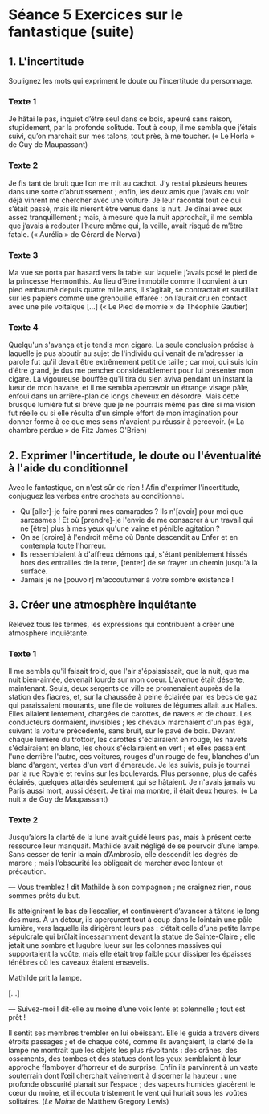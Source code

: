 # Séance 5 Exercices sur le fantastique (suite)

## 1. L'incertitude

Soulignez les mots qui expriment le doute ou l'incertitude du personnage.

### Texte 1

Je hâtai le pas, inquiet d’être seul dans ce bois, apeuré sans raison, stupidement, par la profonde solitude. Tout à coup, il me sembla que j’étais suivi, qu’on marchait sur mes talons, tout près, à me toucher. (« Le Horla » de Guy de Maupassant)

### Texte 2

Je fis tant de bruit que l’on me mit au cachot.
J’y restai plusieurs heures dans une sorte d’abrutissement ; enfin, les deux amis que j’avais cru voir déjà vinrent me chercher avec une voiture. Je leur racontai tout ce qui s’était passé, mais ils nièrent être venus dans la nuit. Je dînai avec eux assez tranquillement ; mais, à mesure que la nuit approchait, il me sembla que j’avais à redouter l’heure même qui, la veille, avait risqué de m’être fatale. (« Aurélia » de Gérard de Nerval)

### Texte 3

Ma vue se porta par hasard vers la table sur laquelle j’avais posé le pied de la princesse Hermonthis. Au lieu d’être immobile comme il convient à un pied embaumé depuis quatre mille ans, il s’agitait, se contractait et sautillait sur les papiers comme une grenouille effarée : on l’aurait cru en contact avec une pile voltaïque [...] (« Le Pied de momie » de Théophile Gautier)

### Texte 4

Quelqu'un s'avança et je tendis mon cigare. La seule conclusion précise à laquelle je pus aboutir au sujet de l'individu qui venait de m'adresser la parole fut qu'il devait être extrêmement petit de taille ; car moi, qui suis loin d'être grand, je dus me pencher considérablement pour lui présenter mon cigare. La vigoureuse bouffée qu'il tira du sien aviva pendant un instant la lueur de mon havane, et il me sembla apercevoir un étrange visage pâle, enfoui dans un arrière-plan de longs cheveux en désordre. Mais cette brusque lumière fut si brève que je ne pourrais même pas dire si ma vision fut réelle ou si elle résulta d'un simple effort de mon imagination pour donner forme à ce que mes sens n'avaient pu réussir à percevoir. (« La chambre perdue » de Fitz James O'Brien)

## 2. Exprimer l'incertitude, le doute ou l'éventualité à l'aide du conditionnel

Avec le fantastique, on n'est sûr de rien !
Afin d'exprimer l'incertitude, conjuguez les verbes entre crochets au conditionnel.

- Qu'[aller]-je faire parmi mes camarades ? Ils n'[avoir] pour moi que sarcasmes ! Et où [prendre]-je l'envie de me consacrer à un travail qui ne [être] plus à mes yeux qu'une vaine et pénible agitation ?
- On se [croire] à l'endroit même où Dante descendit au Enfer et en contempla toute l'horreur.
- Ils ressemblaient à d'affreux démons qui, s'étant péniblement hissés hors des entrailles de la terre, [tenter] de se frayer un chemin jusqu'à la surface.
- Jamais je ne [pouvoir] m'accoutumer à votre sombre existence !

## 3. Créer une atmosphère inquiétante

Relevez tous les termes, les expressions qui contribuent à créer une atmosphère inquiétante.

### Texte 1

Il me sembla qu'il faisait froid, que l'air s'épaississait, que la nuit, que ma nuit bien-aimée, devenait lourde sur mon coeur. L'avenue était déserte, maintenant. Seuls, deux sergents de ville se promenaient auprès de la station des fiacres, et, sur la chaussée à peine éclairée par les becs de gaz qui paraissaient mourants, une file de voitures de légumes allait aux Halles. Elles allaient lentement, chargées de carottes, de navets et de choux. Les conducteurs dormaient, invisibles ; les chevaux marchaient d'un pas égal, suivant la voiture précédente, sans bruit, sur le pavé de bois. Devant chaque lumière du trottoir, les carottes s'éclairaient en rouge, les navets s'éclairaient en blanc, les choux s'éclairaient en vert ; et elles passaient l'une derrière l'autre, ces voitures, rouges d'un rouge de feu, blanches d'un blanc d'argent, vertes d'un vert d'émeraude. Je les suivis, puis je tournai par la rue Royale et revins sur les boulevards. Plus personne, plus de cafés éclairés, quelques attardés seulement qui se hâtaient. Je n'avais jamais vu Paris aussi mort, aussi désert. Je tirai ma montre, il était deux heures. (« La nuit » de Guy de Maupassant)

### Texte 2

Jusqu’alors la clarté de la lune avait guidé leurs pas, mais à présent cette ressource leur manquait. Mathilde avait négligé de se pourvoir d’une lampe. Sans cesser de tenir la main d’Ambrosio, elle descendit les degrés de marbre ; mais l’obscurité les obligeait de marcher avec lenteur et précaution.

— Vous tremblez ! dit Mathilde à son compagnon ; ne craignez rien, nous sommes prêts du but.

Ils atteignirent le bas de l’escalier, et continuèrent d’avancer à tâtons le long des murs. À un détour, ils aperçurent tout à coup dans le lointain une pâle lumière, vers laquelle ils dirigèrent leurs pas : c’était celle d’une petite lampe sépulcrale qui brûlait incessamment devant la statue de Sainte-Claire ; elle jetait une sombre et lugubre lueur sur les colonnes massives qui supportaient la voûte, mais elle était trop faible pour dissiper les épaisses ténèbres où les caveaux étaient ensevelis.

Mathilde prit la lampe.

[...]

— Suivez-moi ! dit-elle au moine d’une voix lente et solennelle ; tout est prêt !

Il sentit ses membres trembler en lui obéissant. Elle le guida à travers divers étroits passages ; et de chaque côté, comme ils avançaient, la clarté de la lampe ne montrait que les objets les plus révoltants : des crânes, des ossements, des tombes et des statues dont les yeux semblaient à leur approche flamboyer d’horreur et de surprise. Enfin ils parvinrent à un vaste souterrain dont l’œil cherchait vainement à discerner la hauteur : une profonde obscurité planait sur l’espace ; des vapeurs humides glacèrent le cœur du moine, et il écouta tristement le vent qui hurlait sous les voûtes solitaires. (_Le Moine_ de Matthew Gregory Lewis)